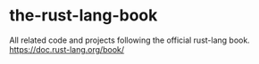 # the-rust-lang-book
All related code and projects following the official rust-lang book. https://doc.rust-lang.org/book/
